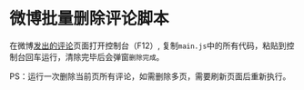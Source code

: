 # 微博批量删除评论脚本

在微博[发出的评论](https://weibo.com/comment/outbox?page=1)页面打开控制台（F12）, 复制`main.js`中的所有代码，粘贴到控制台回车运行，清除完毕后会弹窗`删除完成`。

PS：运行一次删除当前页所有评论，如需删除多页，需要刷新页面后重新执行。